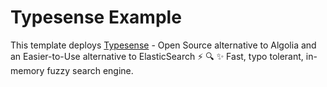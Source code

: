 
# Typesense Example

This template deploys [Typesense](https://github.com/typesense) - Open Source alternative to Algolia and an Easier-to-Use alternative to ElasticSearch ⚡ 🔍 ✨ Fast, typo tolerant, in-memory fuzzy search engine.
